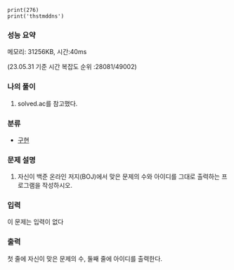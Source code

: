 ```
print(276)
print('thstmddns')
```

### 성능 요약

메모리:   31256KB, 시간:40ms 

(23.05.31 기준 시간 복잡도 순위 :28081/49002)



### 나의 풀이

1. solved.ac를 참고했다.



### 분류

- [구현](https://www.acmicpc.net/problem/tag/102)

### 문제 설명

1. 자신이 백준 온라인 저지(BOJ)에서 맞은 문제의 수와 아이디를 그대로 출력하는 프로그램을 작성하시오.


### 입력

이 문제는 입력이 없다

### 출력

첫 줄에 자신이 맞은 문제의 수, 둘째 줄에 아이디를 출력한다.